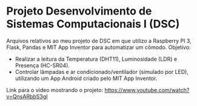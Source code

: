 # Projeto Desenvolvimento de Sistemas Computacionais I (DSC)
Arquivos relativos ao meu projeto de DSC em que utilizo a Raspberry PI 3, Flask, Pandas e MIT App Inventor para automatizar um cômodo.
Objetivo:
- Realizar a leitura da Temperatura (DHT11), Luminosidade (LDR) e Presença (HC-SR04).
- Controlar lâmpadas e ar condicionado/ventilador (simulado por LED), utilizando um App Android criado pelo MIT App Inventor.

Link para o vídeo mostrando o projeto: https://www.youtube.com/watch?v=QnsARbbS3gI
